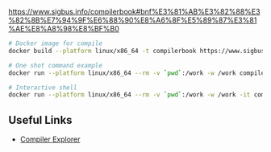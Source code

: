 https://www.sigbus.info/compilerbook#bnf%E3%81%AB%E3%82%88%E3%82%8B%E7%94%9F%E6%88%90%E8%A6%8F%E5%89%87%E3%81%AE%E8%A8%98%E8%BF%B0

```sh
# Docker image for compile
docker build --platform linux/x86_64 -t compilerbook https://www.sigbus.info/compilerbook/Dockerfile

# One shot command example
docker run --platform linux/x86_64 --rm -v `pwd`:/work -w /work compilerbook cc -o dist/foo src/foo.c

# Interactive shell
docker run --platform linux/x86_64 --rm -v `pwd`:/work -w /work -it compilerbook
```

## Useful Links

- [Compiler Explorer](https://godbolt.org/z/RyNqgE)

